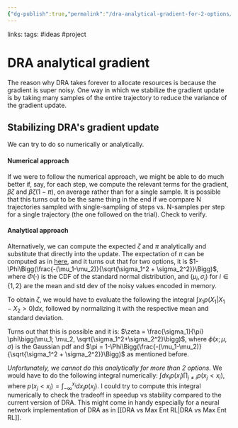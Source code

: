 ```yaml
---
{"dg-publish":true,"permalink":"/dra-analytical-gradient-for-2-options/","created":"","updated":""}
---
```


links: 
tags: #ideas #project 

# DRA analytical gradient

The reason why DRA takes forever to allocate resources is because the gradient is super noisy. One way in which we stabilize the gradient update is by taking many samples of the entire trajectory to reduce the variance of the gradient update. 

## Stabilizing DRA's gradient update

We can try to do so numerically or analytically.

#### Numerical approach

If we were to follow the numerical approach, we might be able to do much better if, say, for each step, we compute the relevant terms for the gradient, $\beta \zeta$ and $\beta \zeta (1 - \pi)$, on average rather than for a single sample. It is possible that this turns out to be the same thing in the end if we compare N trajectories sampled with single-sampling of steps vs. N-samples per step for a single trajectory (the one followed on the trial). Check to verify.

#### Analytical approach

Alternatively, we can compute the expected $\zeta$ and $\pi$ analytically and substitute that directly into the update. The expectation of $\pi$ can be computed as in [here](https://stats.stackexchange.com/questions/50501/probability-of-one-random-variable-being-greater-than-another), and it turns out that for two options, it is $1-\Phi\Bigg(\frac{-(\mu_1-\mu_2)}{\sqrt{\sigma_1^2 + \sigma_2^2}}\Bigg)$, where $\Phi(\cdot)$ is the CDF of the standard normal distribution, and $(\mu_i, \sigma_i)$ for $i\in\{1,2\}$ are the mean and std dev of the noisy values encoded in memory. 

To obtain $\zeta$, we would have to evaluate the following the integral $\int x_1 p(X_1 | X_1-X_2>0)dx$, followed by normalizing it with the respective mean and standard deviation.

Turns out that this is possible and it is:
$\zeta = \frac{\sigma_1}{\pi} \phi\bigg(\mu_1; \mu_2, \sqrt{\sigma_1^2+\sigma_2^2}\bigg)$,
where $\phi(x;\mu,\sigma)$ is the Gaussian pdf and $\pi = 1-\Phi\Bigg(\frac{-(\mu_1-\mu_2)}{\sqrt{\sigma_1^2 + \sigma_2^2}}\Bigg)$ as mentioned before.

*Unfortunately, we cannot do this analytically for more than 2 options.* We would have to do the following integral numerically:
$\int dx_i p(x_i) \prod_{j\neq i} p(x_j < x_i)$, where $p(x_j < x_i)=\int_{-\infty}^{x_i} dx_j p(x_j)$. I could try to compute this integral numerically to check the tradeoff in speedup vs stability compared to the current version of DRA. This might come in handy especially for a neural network implementation of DRA as in [[DRA vs Max Ent RL\|DRA vs Max Ent RL]].